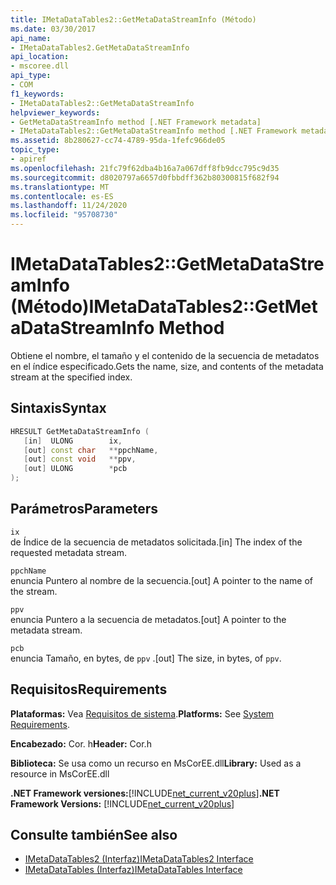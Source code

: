 ```yaml
---
title: IMetaDataTables2::GetMetaDataStreamInfo (Método)
ms.date: 03/30/2017
api_name:
- IMetaDataTables2.GetMetaDataStreamInfo
api_location:
- mscoree.dll
api_type:
- COM
f1_keywords:
- IMetaDataTables2::GetMetaDataStreamInfo
helpviewer_keywords:
- GetMetaDataStreamInfo method [.NET Framework metadata]
- IMetaDataTables2::GetMetaDataStreamInfo method [.NET Framework metadata]
ms.assetid: 8b280627-cc74-4789-95da-1fefc966de05
topic_type:
- apiref
ms.openlocfilehash: 21fc79f62dba4b16a7a067dff8fb9dcc795c9d35
ms.sourcegitcommit: d8020797a6657d0fbbdff362b80300815f682f94
ms.translationtype: MT
ms.contentlocale: es-ES
ms.lasthandoff: 11/24/2020
ms.locfileid: "95708730"
---
```

# <a name="imetadatatables2getmetadatastreaminfo-method"></a><span data-ttu-id="8d470-102">IMetaDataTables2::GetMetaDataStreamInfo (Método)</span><span class="sxs-lookup"><span data-stu-id="8d470-102">IMetaDataTables2::GetMetaDataStreamInfo Method</span></span>

<span data-ttu-id="8d470-103">Obtiene el nombre, el tamaño y el contenido de la secuencia de metadatos en el índice especificado.</span><span class="sxs-lookup"><span data-stu-id="8d470-103">Gets the name, size, and contents of the metadata stream at the specified index.</span></span>  
  
## <a name="syntax"></a><span data-ttu-id="8d470-104">Sintaxis</span><span class="sxs-lookup"><span data-stu-id="8d470-104">Syntax</span></span>  
  
```cpp  
HRESULT GetMetaDataStreamInfo (  
   [in]  ULONG        ix,  
   [out] const char   **ppchName,  
   [out] const void   **ppv,  
   [out] ULONG        *pcb  
);  
```  
  
## <a name="parameters"></a><span data-ttu-id="8d470-105">Parámetros</span><span class="sxs-lookup"><span data-stu-id="8d470-105">Parameters</span></span>  

 `ix`  
 <span data-ttu-id="8d470-106">de Índice de la secuencia de metadatos solicitada.</span><span class="sxs-lookup"><span data-stu-id="8d470-106">[in] The index of the requested metadata stream.</span></span>  
  
 `ppchName`  
 <span data-ttu-id="8d470-107">enuncia Puntero al nombre de la secuencia.</span><span class="sxs-lookup"><span data-stu-id="8d470-107">[out] A pointer to the name of the stream.</span></span>  
  
 `ppv`  
 <span data-ttu-id="8d470-108">enuncia Puntero a la secuencia de metadatos.</span><span class="sxs-lookup"><span data-stu-id="8d470-108">[out] A pointer to the metadata stream.</span></span>  
  
 `pcb`  
 <span data-ttu-id="8d470-109">enuncia Tamaño, en bytes, de `ppv` .</span><span class="sxs-lookup"><span data-stu-id="8d470-109">[out] The size, in bytes, of `ppv`.</span></span>  
  
## <a name="requirements"></a><span data-ttu-id="8d470-110">Requisitos</span><span class="sxs-lookup"><span data-stu-id="8d470-110">Requirements</span></span>  

 <span data-ttu-id="8d470-111">**Plataformas:** Vea [Requisitos de sistema](../../get-started/system-requirements.md).</span><span class="sxs-lookup"><span data-stu-id="8d470-111">**Platforms:** See [System Requirements](../../get-started/system-requirements.md).</span></span>  
  
 <span data-ttu-id="8d470-112">**Encabezado:** Cor. h</span><span class="sxs-lookup"><span data-stu-id="8d470-112">**Header:** Cor.h</span></span>  
  
 <span data-ttu-id="8d470-113">**Biblioteca:** Se usa como un recurso en MsCorEE.dll</span><span class="sxs-lookup"><span data-stu-id="8d470-113">**Library:** Used as a resource in MsCorEE.dll</span></span>  
  
 <span data-ttu-id="8d470-114">**.NET Framework versiones:**[!INCLUDE[net_current_v20plus](../../../../includes/net-current-v20plus-md.md)]</span><span class="sxs-lookup"><span data-stu-id="8d470-114">**.NET Framework Versions:** [!INCLUDE[net_current_v20plus](../../../../includes/net-current-v20plus-md.md)]</span></span>  
  
## <a name="see-also"></a><span data-ttu-id="8d470-115">Consulte también</span><span class="sxs-lookup"><span data-stu-id="8d470-115">See also</span></span>

- [<span data-ttu-id="8d470-116">IMetaDataTables2 (Interfaz)</span><span class="sxs-lookup"><span data-stu-id="8d470-116">IMetaDataTables2 Interface</span></span>](imetadatatables2-interface.md)
- [<span data-ttu-id="8d470-117">IMetaDataTables (Interfaz)</span><span class="sxs-lookup"><span data-stu-id="8d470-117">IMetaDataTables Interface</span></span>](imetadatatables-interface.md)
